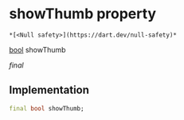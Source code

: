 


# showThumb property




    *[<Null safety>](https://dart.dev/null-safety)*


[bool](https://api.flutter.dev/flutter/dart-core/bool-class.html) showThumb
  
_final_






## Implementation

```dart
final bool showThumb;


```







